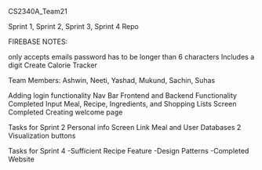 CS2340A_Team21

Sprint 1, Sprint 2, Sprint 3, Sprint 4 Repo

FIREBASE NOTES:

only accepts emails
password has to be longer than 6 characters
Includes a digit
Create Calorie Tracker

Team Members: Ashwin, Neeti, Yashad, Mukund, Sachin, Suhas

Adding login functionality
Nav Bar Frontend and Backend Functionality Completed 
Input Meal, Recipe, Ingredients, and Shopping Lists Screen Completed
Creating welcome page

Tasks for Sprint 2
Personal info Screen
Link Meal and User Databases
2 Visualization buttons

Tasks for Sprint 4
-Sufficient Recipe Feature
-Design Patterns
-Completed Website

